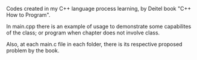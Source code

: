 Codes created in my C++ language process learning, by Deitel book "C++ How to Program".

In main.cpp there is an example of usage to demonstrate some capabilites of the class; or program when chapter does not involve class.

Also, at each main.c file in each folder, there is its respective proposed problem by the book.
